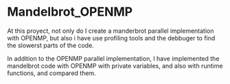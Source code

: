 # Mandelbrot_OPENMP

At this proyect, not only do I create a manderbrot parallel implementation with OPENMP, but also i have use profiling tools and the debbuger to find the slowerst parts of the code.

In addition to the OPENMP parallel implementation, I have implemented the mandelbrot code with OPENMP with private variables, and also with runtime functions, and compared them.
